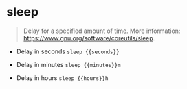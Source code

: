 # sleep
> Delay for a specified amount of time.
> More information: <https://www.gnu.org/software/coreutils/sleep>.

- Delay in seconds
`sleep {{seconds}}`

- Delay in minutes
`sleep {{minutes}}m`

- Delay in hours
`sleep {{hours}}h`
